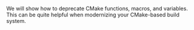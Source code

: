 We will show how to deprecate CMake functions, macros, and variables. This can
be quite helpful when modernizing your CMake-based build system.
